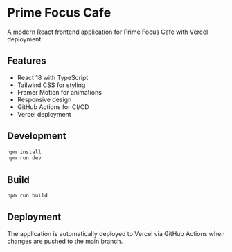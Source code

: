 # Prime Focus Cafe

A modern React frontend application for Prime Focus Cafe with Vercel deployment.

## Features

- React 18 with TypeScript
- Tailwind CSS for styling
- Framer Motion for animations
- Responsive design
- GitHub Actions for CI/CD
- Vercel deployment

## Development

```bash
npm install
npm run dev
```

## Build

```bash
npm run build
```

## Deployment

The application is automatically deployed to Vercel via GitHub Actions when changes are pushed to the main branch.
